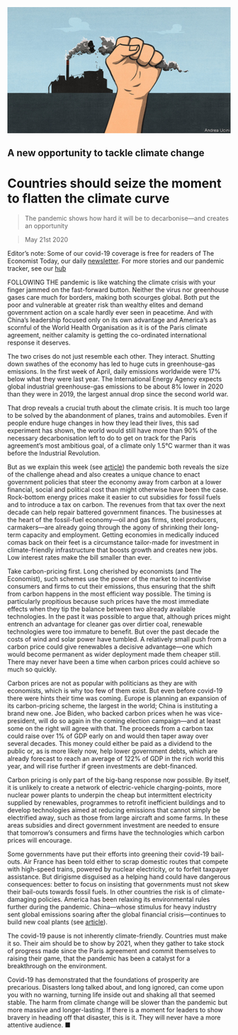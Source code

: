 ![](./images/20200523_LDD001_0.jpg)

## A new opportunity to tackle climate change

# Countries should seize the moment to flatten the climate curve

> The pandemic shows how hard it will be to decarbonise—and creates an opportunity

> May 21st 2020

Editor’s note: Some of our covid-19 coverage is free for readers of The Economist Today, our daily [newsletter](https://www.economist.com/https://my.economist.com/user#newsletter). For more stories and our pandemic tracker, see our [hub](https://www.economist.com//news/2020/03/11/the-economists-coverage-of-the-coronavirus)

FOLLOWING THE pandemic is like watching the climate crisis with your finger jammed on the fast-forward button. Neither the virus nor greenhouse gases care much for borders, making both scourges global. Both put the poor and vulnerable at greater risk than wealthy elites and demand government action on a scale hardly ever seen in peacetime. And with China’s leadership focused only on its own advantage and America’s as scornful of the World Health Organisation as it is of the Paris climate agreement, neither calamity is getting the co-ordinated international response it deserves.

The two crises do not just resemble each other. They interact. Shutting down swathes of the economy has led to huge cuts in greenhouse-gas emissions. In the first week of April, daily emissions worldwide were 17% below what they were last year. The International Energy Agency expects global industrial greenhouse-gas emissions to be about 8% lower in 2020 than they were in 2019, the largest annual drop since the second world war.

That drop reveals a crucial truth about the climate crisis. It is much too large to be solved by the abandonment of planes, trains and automobiles. Even if people endure huge changes in how they lead their lives, this sad experiment has shown, the world would still have more than 90% of the necessary decarbonisation left to do to get on track for the Paris agreement’s most ambitious goal, of a climate only 1.5°C warmer than it was before the Industrial Revolution.

But as we explain this week (see [article](https://www.economist.com//briefing/2020/05/21/can-covid-help-flatten-the-climate-curve)) the pandemic both reveals the size of the challenge ahead and also creates a unique chance to enact government policies that steer the economy away from carbon at a lower financial, social and political cost than might otherwise have been the case. Rock-bottom energy prices make it easier to cut subsidies for fossil fuels and to introduce a tax on carbon. The revenues from that tax over the next decade can help repair battered government finances. The businesses at the heart of the fossil-fuel economy—oil and gas firms, steel producers, carmakers—are already going through the agony of shrinking their long-term capacity and employment. Getting economies in medically induced comas back on their feet is a circumstance tailor-made for investment in climate-friendly infrastructure that boosts growth and creates new jobs. Low interest rates make the bill smaller than ever.

Take carbon-pricing first. Long cherished by economists (and The Economist), such schemes use the power of the market to incentivise consumers and firms to cut their emissions, thus ensuring that the shift from carbon happens in the most efficient way possible. The timing is particularly propitious because such prices have the most immediate effects when they tip the balance between two already available technologies. In the past it was possible to argue that, although prices might entrench an advantage for cleaner gas over dirtier coal, renewable technologies were too immature to benefit. But over the past decade the costs of wind and solar power have tumbled. A relatively small push from a carbon price could give renewables a decisive advantage—one which would become permanent as wider deployment made them cheaper still. There may never have been a time when carbon prices could achieve so much so quickly.

Carbon prices are not as popular with politicians as they are with economists, which is why too few of them exist. But even before covid-19 there were hints their time was coming. Europe is planning an expansion of its carbon-pricing scheme, the largest in the world; China is instituting a brand new one. Joe Biden, who backed carbon prices when he was vice-president, will do so again in the coming election campaign—and at least some on the right will agree with that. The proceeds from a carbon tax could raise over 1% of GDP early on and would then taper away over several decades. This money could either be paid as a dividend to the public or, as is more likely now, help lower government debts, which are already forecast to reach an average of 122% of GDP in the rich world this year, and will rise further if green investments are debt-financed.

Carbon pricing is only part of the big-bang response now possible. By itself, it is unlikely to create a network of electric-vehicle charging-points, more nuclear power plants to underpin the cheap but intermittent electricity supplied by renewables, programmes to retrofit inefficient buildings and to develop technologies aimed at reducing emissions that cannot simply be electrified away, such as those from large aircraft and some farms. In these areas subsidies and direct government investment are needed to ensure that tomorrow’s consumers and firms have the technologies which carbon prices will encourage.

Some governments have put their efforts into greening their covid-19 bail-outs. Air France has been told either to scrap domestic routes that compete with high-speed trains, powered by nuclear electricity, or to forfeit taxpayer assistance. But dirigisme disguised as a helping hand could have dangerous consequences: better to focus on insisting that governments must not skew their bail-outs towards fossil fuels. In other countries the risk is of climate-damaging policies. America has been relaxing its environmental rules further during the pandemic. China—whose stimulus for heavy industry sent global emissions soaring after the global financial crisis—continues to build new coal plants (see [article](https://www.economist.com//china/2020/05/21/a-glut-of-new-coal-fired-power-stations-endangers-chinas-green-ambitions)).

The covid-19 pause is not inherently climate-friendly. Countries must make it so. Their aim should be to show by 2021, when they gather to take stock of progress made since the Paris agreement and commit themselves to raising their game, that the pandemic has been a catalyst for a breakthrough on the environment.

Covid-19 has demonstrated that the foundations of prosperity are precarious. Disasters long talked about, and long ignored, can come upon you with no warning, turning life inside out and shaking all that seemed stable. The harm from climate change will be slower than the pandemic but more massive and longer-lasting. If there is a moment for leaders to show bravery in heading off that disaster, this is it. They will never have a more attentive audience. ■